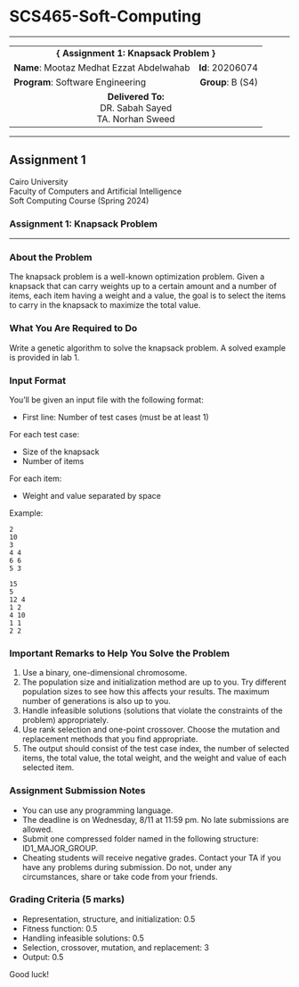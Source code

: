 # SCS465-Soft-Computing
---

<div align="center">
  <table width="100%">
    <tr>
      <td colspan="2" align="center"><strong>{ Assignment 1: Knapsack Problem }</strong></td>
    </tr>
    <tr>
      <td align="left"><strong>Name</strong>: Mootaz Medhat Ezzat Abdelwahab</td>
      <td align="right"><strong>Id</strong>: 20206074</td>
    </tr>
    <tr>
      <td align="left"><strong>Program</strong>: Software Engineering</td>
      <td align="right"><strong>Group</strong>: B (S4)</td>
    </tr>
    <tr>
      <td align="center" colspan="2"><strong>Delivered To:</strong><br>DR. Sabah Sayed<br>TA. Norhan Sweed</td>
    </tr>
  </table>
</div>

---

## Assignment 1

Cairo University  
Faculty of Computers and Artificial Intelligence  
Soft Computing Course (Spring 2024) 

### Assignment 1: Knapsack Problem

---

### About the Problem

The knapsack problem is a well-known optimization problem. Given a knapsack that can carry weights up to a certain amount and a number of items, each item having a weight and a value, the goal is to select the items to carry in the knapsack to maximize the total value.

### What You Are Required to Do

Write a genetic algorithm to solve the knapsack problem. A solved example is provided in lab 1.

### Input Format

You’ll be given an input file with the following format:

- First line: Number of test cases (must be at least 1)

For each test case:
- Size of the knapsack
- Number of items

For each item:
- Weight and value separated by space

Example:

```
2 
10 
3 
4 4 
6 6 
5 3 

15 
5 
12 4 
1 2 
4 10 
1 1 
2 2
```

### Important Remarks to Help You Solve the Problem

1. Use a binary, one-dimensional chromosome.
2. The population size and initialization method are up to you. Try different population sizes to see how this affects your results. The maximum number of generations is also up to you.
3. Handle infeasible solutions (solutions that violate the constraints of the problem) appropriately.
4. Use rank selection and one-point crossover. Choose the mutation and replacement methods that you find appropriate.
5. The output should consist of the test case index, the number of selected items, the total value, the total weight, and the weight and value of each selected item.

### Assignment Submission Notes

- You can use any programming language.
- The deadline is on Wednesday, 8/11 at 11:59 pm. No late submissions are allowed.
- Submit one compressed folder named in the following structure: ID1_MAJOR_GROUP.
- Cheating students will receive negative grades. Contact your TA if you have any problems during submission. Do not, under any circumstances, share or take code from your friends.

### Grading Criteria (5 marks)

- Representation, structure, and initialization: 0.5
- Fitness function: 0.5
- Handling infeasible solutions: 0.5
- Selection, crossover, mutation, and replacement: 3
- Output: 0.5

Good luck!
